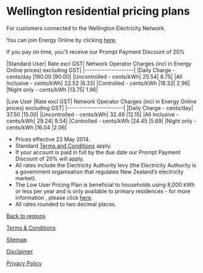 # Wellington residential pricing plans
For customers connected to the Wellington Electricity Network.


You can join Energy Online by clicking [here](http://www.energyonline.co.nz/Default.aspx?tabid=98).

<p class="intro">If you pay on time, you'll receive our Prompt Payment Discount of 20%</p>

 

|Standard User|	Rate excl GST|	Network Operator Charges (incl in Energy Online prices) excluding GST|
|--------------------|
|Daily Charge - cents/day	|190.00	|90.00|
|Uncontrolled - cents/kWh|	25.54|	8.75|
|All Inclusive - cents/kWh|	22.52	|6.33|
|Controlled - cents/kWh	|18.32|	2.96|
|Night only - cents/kWh	|13.75|	1.96|

 

|Low User	|Rate excl GST|	Network Operator Charges (incl in Energy Online prices) excluding GST|
|-----------------------|
|Daily Charge - cents/day|	37.50	|15.00|
|Uncontrolled - cents/kWh|	32.49	|12.15|
|All Inclusive - cents/kWh|	29.24|	9.54|
|Controlled - cents/kWh	|24.45	|5.69|
|Night only - cents/kWh	|16.04	|2.06|

- Prices effective 23 May 2014.
- Standard [Terms and Conditions](http://www.energyonline.co.nz/Default.aspx?tabid=169) apply.
- If your account is paid in full by the due date our Prompt Payment Discount of 20% will apply.
- All rates include the Electricity Authority levy (the Electricity Authority is a government organisation that regulates New Zealand’s electricity market).
- The Low User Pricing Plan is beneficial to households using 8,000 kWh or less per year and is only available to primary residences - for more information , please click [here](http://www.energyonline.co.nz/Default.aspx?tabid=148).
- All rates rounded to two decimal places.


[Back to regions](http://www.energyonline.co.nz/residential/pricing_plans/residential_electricity_pricing_plans)

[Terms & Conditions](http://www.energyonline.co.nz/terms)

[Sitemap](http://www.energyonline.co.nz/home/site_map)

[Disclaimer](http://www.energyonline.co.nz/home/site_map/disclaimer)

[Privacy Policy](http://www.energyonline.co.nz/home/site_map/privacy_policy)
